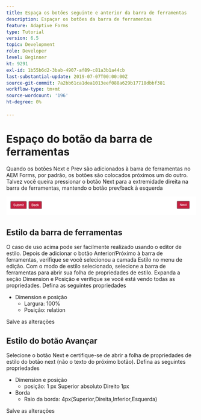 ```yaml
---
title: Espaça os botões seguinte e anterior da barra de ferramentas
description: Espaçar os botões da barra de ferramentas
feature: Adaptive Forms
type: Tutorial
version: 6.5
topic: Development
role: Developer
level: Beginner
kt: 9291
exl-id: 1b55b6d2-3bab-4907-af89-c81a3b1a44cb
last-substantial-update: 2019-07-07T00:00:00Z
source-git-commit: 7a2bb61ca1dea1013eef088a629b17718dbbf381
workflow-type: tm+mt
source-wordcount: '196'
ht-degree: 0%

---
```


# Espaço do botão da barra de ferramentas

Quando os botões Next e Prev são adicionados à barra de ferramentas no AEM Forms, por padrão, os botões são colocados próximos um do outro. Talvez você queira pressionar o botão Next para a extremidade direita na barra de ferramentas, mantendo o botão prev/back à esquerda

![espaçamento entre barras de ferramentas](assets/toolbar-spacing.png)


## Estilo da barra de ferramentas

O caso de uso acima pode ser facilmente realizado usando o editor de estilo. Depois de adicionar o botão Anterior/Próximo à barra de ferramentas, verifique se você selecionou a camada Estilo no menu de edição. Com o modo de estilo selecionado, selecione a barra de ferramentas para abrir sua folha de propriedades de estilo. Expanda a seção Dimension e Posição e verifique se você está vendo todas as propriedades. Defina as seguintes propriedades
* Dimension e posição
   * Largura: 100%
   * Posição: relation

Salve as alterações

## Estilo do botão Avançar

Selecione o botão Next e certifique-se de abrir a folha de propriedades de estilo do botão next (não o texto do próximo botão). Defina as seguintes propriedades
* Dimension e posição
   * posição: 1 px Superior absoluto Direito 1px
* Borda
   * Raio da borda: 4px(Superior,Direita,Inferior,Esquerda)

Salve as alterações
